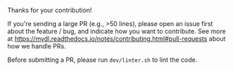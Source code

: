Thanks for your contribution!

If you're sending a large PR (e.g., >50 lines),
please open an issue first about the feature / bug, and indicate how you want to contribute.
See more at https://mydl.readthedocs.io/notes/contributing.html#pull-requests
about how we handle PRs.

Before submitting a PR, please run `dev/linter.sh` to lint the code.
